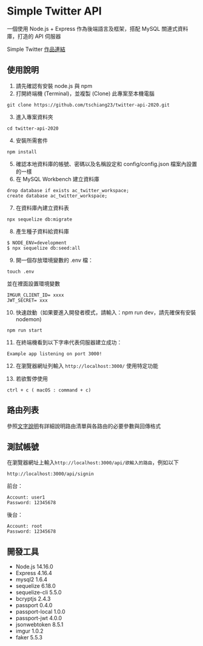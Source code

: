 # Simple Twitter API
一個使用 Node.js + Express 作為後端語言及框架，搭配 MySQL 關連式資料庫，打造的 API 伺服器

Simple Twitter [作品連結](https://ywcheng1207.github.io/Twitter/login)
## 使用說明
1. 請先確認有安裝 node.js 與 npm
2. 打開終端機 (Terminal)，並複製 (Clone) 此專案至本機電腦
```
git clone https://github.com/tschiang23/twitter-api-2020.git
```
3. 進入專案資料夾
```
cd twitter-api-2020
```
4. 安裝所需套件
```
npm install
```
5. 確認本地資料庫的帳號、密碼以及名稱設定和 config/config.json 檔案內設置的一樣
6. 在 MySQL Workbench 建立資料庫
```
drop database if exists ac_twitter_workspace;
create database ac_twitter_workspace;
```
7. 在資料庫內建立資料表
```
npx sequelize db:migrate
```
8. 產生種子資料給資料庫
```
$ NODE_ENV=development
$ npx sequelize db:seed:all
```
9. 開一個存放環境變數的 .env 檔：
```
touch .env
```
並在裡面設置環境變數
```
IMGUR_CLIENT_ID= xxxx
JWT_SECRET= xxx
```
10. 快速啟動（如果要進入開發者模式，請輸入：npm run dev，請先確保有安裝nodemon)
```
npm run start
``` 
11. 在終端機看到以下字串代表伺服器建立成功：

```
Example app listening on port 3000!
```

12. 在瀏覽器網址列輸入 `http://localhost:3000/` 使用特定功能

13. 若欲暫停使用
```
ctrl + c ( macOS : command + c)
```
## 路由列表
參照[文字說明](https://www.notion.so/API-7208e32ecbe34cbe945813ead050aab3)有詳細說明路由清單與各路由的必要參數與回傳格式
## 測試帳號
在瀏覽器網址上輸入`http://localhost:3000/api/欲輸入的路由`，例如以下
```
http://localhost:3000/api/signin
```
前台：
```
Account: user1
Password: 12345678
```
後台：
```
Account: root
Password: 12345678
```

## 開發工具
- Node.js 14.16.0
- Express 4.16.4
- mysql2 1.6.4
- sequelize 6.18.0
- sequelize-cli 5.5.0
- bcryptjs 2.4.3
- passport 0.4.0
- passport-local 1.0.0
- passport-jwt 4.0.0
- jsonwebtoken 8.5.1
- imgur 1.0.2
- faker 5.5.3
